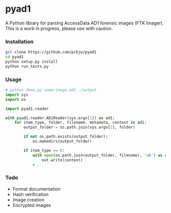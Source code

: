 pyad1
================

A Python library for parsing AccessData AD1 forensic images (FTK Imager).
This is a work in progress, please use with caution.

### Installation

```bash
git clone https://github.com/pcbje/pyad1
cd pyad1
python setup.py install
python run_tests.py
```

### Usage

```python
# python demo.py some-image.ad1 ./output
import sys
import os

import pyad1.reader

with pyad1.reader.AD1Reader(sys.argv[1]) as ad1:
    for item_type, folder, filename, metadata, content in ad1:
        output_folder = os.path.join(sys.argv[2], folder)

        if not os.path.exists(output_folder):
            os.makedirs(output_folder)

        if item_type == 0:
            with open(os.path.join(output_folder, filename), 'wb') as out:
                out.write(content)
            # ...
```

### Todo

* Format documentation
* Hash verification
* Image creation
* Encrypted images

